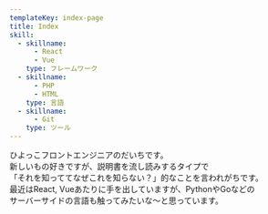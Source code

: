 ```yaml
---
templateKey: index-page
title: Index
skill:
  - skillname:
      - React
      - Vue
    type: フレームワーク
  - skillname:
      - PHP
      - HTML
    type: 言語
  - skillname:
      - Git
    type: ツール
---
```

ひよっこフロントエンジニアのだいちです。<br> 新しいもの好きですが、説明書を流し読みするタイプで<br> 「それを知っててなぜこれを知らない？」的なことを言われがちです。<br> 最近はReact, Vueあたりに手を出していますが、PythonやGoなどの<br> サーバーサイドの言語も触ってみたいな～と思っています。
